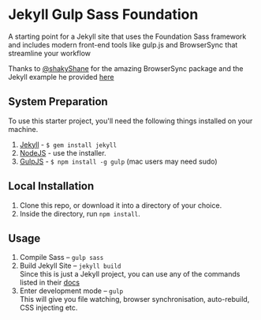 # Jekyll Gulp Sass Foundation

A starting point for a Jekyll site that uses the Foundation Sass framework and includes modern front-end tools like gulp.js and BrowserSync that streamline your workflow

Thanks to [@shakyShane](https://github.com/shakyShane) for the amazing BrowserSync package and the Jekyll example he provided [here](https://github.com/shakyShane/jekyll-gulp-sass-browser-sync)

## System Preparation

To use this starter project, you'll need the following things installed on your machine.

1. [Jekyll](http://jekyllrb.com/) - `$ gem install jekyll`
2. [NodeJS](http://nodejs.org) - use the installer.
3. [GulpJS](https://github.com/gulpjs/gulp) - `$ npm install -g gulp` (mac users may need sudo)

## Local Installation

1. Clone this repo, or download it into a directory of your choice.
2. Inside the directory, run `npm install`.

## Usage

1. Compile Sass – `gulp sass`
2. Build Jekyll Site – `jekyll build` <br> Since this is just a Jekyll project, you can use any of the commands listed in their [docs](http://jekyllrb.com/docs/usage/)
3. Enter development mode – `gulp` <br> This will give you file watching, browser synchronisation, auto-rebuild, CSS injecting etc.
